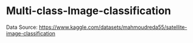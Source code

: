 # Multi-class-Image-classification

Data Source: https://www.kaggle.com/datasets/mahmoudreda55/satellite-image-classification

